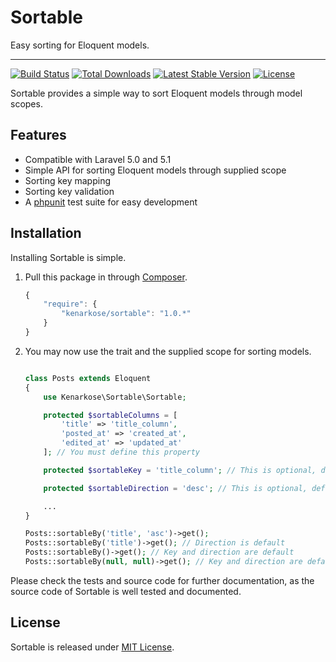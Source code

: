 # Sortable
Easy sorting for Eloquent models.

---
[![Build Status](https://travis-ci.org/kenarkose/Sortable.svg?branch=master)](https://travis-ci.org/kenarkose/Sortable)
[![Total Downloads](https://poser.pugx.org/kenarkose/Sortable/downloads)](https://packagist.org/packages/kenarkose/Sortable)
[![Latest Stable Version](https://poser.pugx.org/kenarkose/Sortable/version)](https://packagist.org/packages/kenarkose/Sortable)
[![License](https://poser.pugx.org/kenarkose/Sortable/license)](https://packagist.org/packages/kenarkose/Sortable)

Sortable provides a simple way to sort Eloquent models through model scopes.

## Features
- Compatible with Laravel 5.0 and 5.1
- Simple API for sorting Eloquent models through supplied scope
- Sorting key mapping
- Sorting key validation
- A [phpunit](http://www.phpunit.de) test suite for easy development

## Installation
Installing Sortable is simple.

1. Pull this package in through [Composer](https://getcomposer.org).

    ```js
    {
        "require": {
            "kenarkose/sortable": "1.0.*"
        }
    }
    ```

2. You may now use the trait and the supplied scope for sorting models.
    ```php

    class Posts extends Eloquent
    {
        use Kenarkose\Sortable\Sortable;

        protected $sortableColumns = [
            'title' => 'title_column',
            'posted_at' => 'created_at',
            'edited_at' => 'updated_at'
        ]; // You must define this property

        protected $sortableKey = 'title_column'; // This is optional, default is id

        protected $sortableDirection = 'desc'; // This is optional, default is asc

        ...
    }

    Posts::sortableBy('title', 'asc')->get();
    Posts::sortableBy('title')->get(); // Direction is default
    Posts::sortableBy()->get(); // Key and direction are default
    Posts::sortableBy(null, null)->get(); // Key and direction are default
    ```

Please check the tests and source code for further documentation, as the source code of Sortable is well tested and documented.

## License
Sortable is released under [MIT License](https://github.com/kenarkose/Sortable/blob/master/LICENSE).